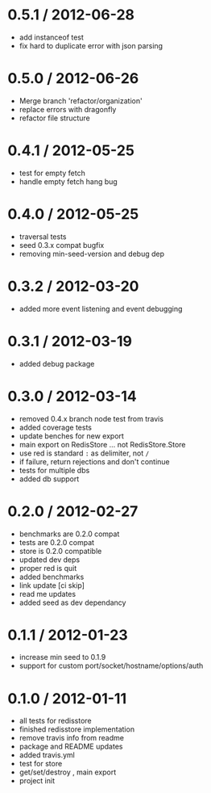 
0.5.1 / 2012-06-28 
==================

  * add instanceof test
  * fix hard to duplicate error with json parsing

0.5.0 / 2012-06-26 
==================

  * Merge branch 'refactor/organization'
  * replace errors with dragonfly
  * refactor file structure

0.4.1 / 2012-05-25 
==================

  * test for empty fetch
  * handle empty fetch hang bug

0.4.0 / 2012-05-25 
==================

  * traversal tests
  * seed 0.3.x compat bugfix
  * removing min-seed-version and debug dep

0.3.2 / 2012-03-20 
==================

  * added more event listening and event debugging

0.3.1 / 2012-03-19 
==================

  * added debug package

0.3.0 / 2012-03-14 
==================

  * removed 0.4.x branch node test from travis
  * added coverage tests
  * update benches for new export
  * main export on RedisStore … not RedisStore.Store
  * use red is standard `:` as delimiter, not `/`
  * if failure, return rejections and don't continue
  * tests for multiple dbs
  * added db support

0.2.0 / 2012-02-27 
==================

  * benchmarks are 0.2.0 compat
  * tests are 0.2.0 compat
  * store is 0.2.0 compatible
  * updated dev deps
  * proper red is quit
  * added benchmarks
  * link update [ci skip]
  * read me updates
  * added seed as dev dependancy

0.1.1 / 2012-01-23 
==================

  * increase min seed to 0.1.9
  * support for custom port/socket/hostname/options/auth

0.1.0 / 2012-01-11 
==================

  * all tests for redisstore
  * finished redisstore implementation
  * remove travis info from readme
  * package and README updates
  * added travis.yml
  * test for store
  * get/set/destroy , main export
  * project init

